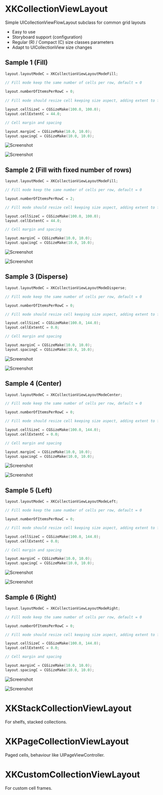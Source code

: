 # XKCollectionViewLayout
Simple UICollectionViewFlowLayout subclass for common grid layouts

* Easy to use
* Storyboard support (configuration)
* Regular (R) / Compact (C) size classes parameters
* Adapt to UICollectionView size changes

## Sample 1 (Fill)

```Objective-C
layout.layoutModeC = XKCollectionViewLayoutModeFill;

// Fill mode keep the same number of cells per row, default = 0
 
layout.numberOfItemsPerRowC = 0;
 
// Fill mode should resize cell keeping size aspect, adding extent to final height

layout.cellSizeC = CGSizeMake(100.0, 100.0);
layout.cellExtentC = 44.0;

// Cell margin and spacing

layout.marginC = CGSizeMake(10.0, 10.0);
layout.spacingC = CGSizeMake(10.0, 10.0);
```
![Screenshot](https://github.com/garranhado/XKCollectionViewLayout/blob/master/Samples/00P.png)

![Screenshot](https://github.com/garranhado/XKCollectionViewLayout/blob/master/Samples/00L.png)

## Sample 2 (Fill with fixed number of rows)

```Objective-C
layout.layoutModeC = XKCollectionViewLayoutModeFill;

// Fill mode keep the same number of cells per row, default = 0

layout.numberOfItemsPerRowC = 2;

// Fill mode should resize cell keeping size aspect, adding extent to final height

layout.cellSizeC = CGSizeMake(100.0, 100.0);
layout.cellExtentC = 44.0;

// Cell margin and spacing

layout.marginC = CGSizeMake(10.0, 10.0);
layout.spacingC = CGSizeMake(10.0, 10.0);
```
![Screenshot](https://github.com/garranhado/XKCollectionViewLayout/blob/master/Samples/01P.png)

![Screenshot](https://github.com/garranhado/XKCollectionViewLayout/blob/master/Samples/01L.png)

## Sample 3 (Disperse)

```Objective-C
layout.layoutModeC = XKCollectionViewLayoutModeDisperse;

// Fill mode keep the same number of cells per row, default = 0

layout.numberOfItemsPerRowC = 0;

// Fill mode should resize cell keeping size aspect, adding extent to final height

layout.cellSizeC = CGSizeMake(100.0, 144.0);
layout.cellExtentC = 0.0;

// Cell margin and spacing

layout.marginC = CGSizeMake(10.0, 10.0);
layout.spacingC = CGSizeMake(10.0, 10.0);
```
![Screenshot](https://github.com/garranhado/XKCollectionViewLayout/blob/master/Samples/02P.png)

![Screenshot](https://github.com/garranhado/XKCollectionViewLayout/blob/master/Samples/02L.png)

## Sample 4 (Center)

```Objective-C
layout.layoutModeC = XKCollectionViewLayoutModeCenter;

// Fill mode keep the same number of cells per row, default = 0

layout.numberOfItemsPerRowC = 0;

// Fill mode should resize cell keeping size aspect, adding extent to final height

layout.cellSizeC = CGSizeMake(100.0, 144.0);
layout.cellExtentC = 0.0;

// Cell margin and spacing

layout.marginC = CGSizeMake(10.0, 10.0);
layout.spacingC = CGSizeMake(10.0, 10.0);
```
![Screenshot](https://github.com/garranhado/XKCollectionViewLayout/blob/master/Samples/03P.png)

![Screenshot](https://github.com/garranhado/XKCollectionViewLayout/blob/master/Samples/03L.png)

## Sample 5 (Left)

```Objective-C
layout.layoutModeC = XKCollectionViewLayoutModeLeft;

// Fill mode keep the same number of cells per row, default = 0

layout.numberOfItemsPerRowC = 0;

// Fill mode should resize cell keeping size aspect, adding extent to final height

layout.cellSizeC = CGSizeMake(100.0, 144.0);
layout.cellExtentC = 0.0;

// Cell margin and spacing

layout.marginC = CGSizeMake(10.0, 10.0);
layout.spacingC = CGSizeMake(10.0, 10.0);
```
![Screenshot](https://github.com/garranhado/XKCollectionViewLayout/blob/master/Samples/04P.png)

![Screenshot](https://github.com/garranhado/XKCollectionViewLayout/blob/master/Samples/04L.png)

## Sample 6 (Right)

```Objective-C
layout.layoutModeC = XKCollectionViewLayoutModeRight;

// Fill mode keep the same number of cells per row, default = 0

layout.numberOfItemsPerRowC = 0;

// Fill mode should resize cell keeping size aspect, adding extent to final height

layout.cellSizeC = CGSizeMake(100.0, 144.0);
layout.cellExtentC = 0.0;

// Cell margin and spacing

layout.marginC = CGSizeMake(10.0, 10.0);
layout.spacingC = CGSizeMake(10.0, 10.0);
```
![Screenshot](https://github.com/garranhado/XKCollectionViewLayout/blob/master/Samples/05P.png)

![Screenshot](https://github.com/garranhado/XKCollectionViewLayout/blob/master/Samples/05L.png)

# XKStackCollectionViewLayout

For shelfs, stacked collections.

# XKPageCollectionViewLayout

Paged cells, behaviour like UIPageViewController.

# XKCustomCollectionViewLayout

For custom cell frames.
